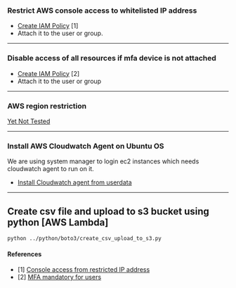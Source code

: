 ### Restrict AWS console access to whitelisted IP address
* [Create IAM Policy](https://github.com/hisrarul/history/blob/master/aws/aws-console-restricted-from-vpn-ip.json) [1]
* Attach it to the user or group.
---

### Disable access of all resources if mfa device is not attached
* [Create IAM Policy](https://github.com/hisrarul/history/blob/master/aws/aws-iam-policy-mfa-compulsory.json) [2]
* Attach it to the user or group
---

### AWS region restriction
[Yet Not Tested](https://docs.aws.amazon.com/IAM/latest/UserGuide/reference_policies_examples_aws_deny-requested-region.html)

---

### Install AWS Cloudwatch Agent on Ubuntu OS
We are using system manager to login ec2 instances which needs cloudwatch agent to run on it.
* [Install Cloudwatch agent from userdata](https://github.com/hisrarul/history/blob/master/aws/install-aws-cloudwatch-agent.sh)
---

## Create csv file and upload to s3 bucket using python [AWS Lambda]
```
python ../python/boto3/create_csv_upload_to_s3.py
```

#### References
* [1] [Console access from restricted IP address](https://docs.aws.amazon.com/IAM/latest/UserGuide/reference_policies_examples_aws_deny-ip.html)
* [2] [MFA mandatory for users](https://docs.aws.amazon.com/IAM/latest/UserGuide/reference_policies_examples_aws_my-sec-creds-self-manage-mfa-only.html)
